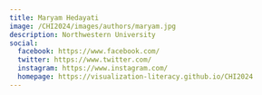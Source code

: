 ```yaml
---
title: Maryam Hedayati
image: /CHI2024/images/authors/maryam.jpg
description: Northwestern University
social:
  facebook: https://www.facebook.com/
  twitter: https://www.twitter.com/
  instagram: https://www.instagram.com/
  homepage: https://visualization-literacy.github.io/CHI2024
---
```

